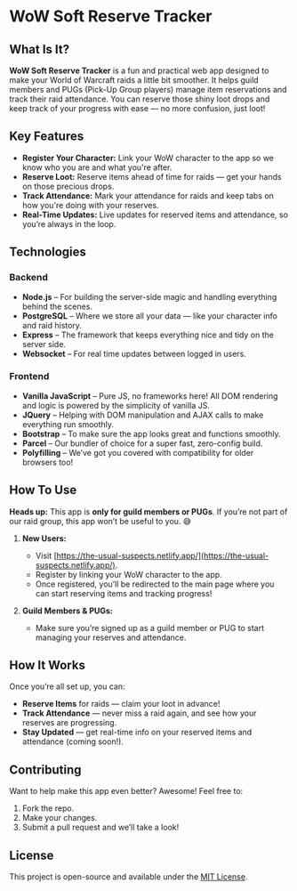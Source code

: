# WoW Soft Reserve Tracker

## What Is It?

**WoW Soft Reserve Tracker** is a fun and practical web app designed to make your World of Warcraft raids a little bit smoother. It helps guild members and PUGs (Pick-Up Group players) manage item reservations and track their raid attendance. You can reserve those shiny loot drops and keep track of your progress with ease — no more confusion, just loot!

## Key Features

- **Register Your Character:** Link your WoW character to the app so we know who you are and what you're after.
- **Reserve Loot:** Reserve items ahead of time for raids — get your hands on those precious drops.
- **Track Attendance:** Mark your attendance for raids and keep tabs on how you're doing with your reserves.
- **Real-Time Updates:** Live updates for reserved items and attendance, so you’re always in the loop.

## Technologies

### Backend

- **Node.js** – For building the server-side magic and handling everything behind the scenes.
- **PostgreSQL** – Where we store all your data — like your character info and raid history.
- **Express** – The framework that keeps everything nice and tidy on the server side.
- **Websocket** – For real time updates between logged in users.

### Frontend

- **Vanilla JavaScript** – Pure JS, no frameworks here! All DOM rendering and logic is powered by the simplicity of vanilla JS.
- **JQuery** – Helping with DOM manipulation and AJAX calls to make everything run smoothly.
- **Bootstrap** – To make sure the app looks great and functions smoothly.
- **Parcel** – Our bundler of choice for a super fast, zero-config build.
- **Polyfilling** – We’ve got you covered with compatibility for older browsers too!

## How To Use

**Heads up:** This app is **only for guild members or PUGs**. If you’re not part of our raid group, this app won’t be useful to you. 😅

1. **New Users:**

   - Visit [https://the-usual-suspects.netlify.app/](https://the-usual-suspects.netlify.app/).
   - Register by linking your WoW character to the app.
   - Once registered, you’ll be redirected to the main page where you can start reserving items and tracking progress!

2. **Guild Members & PUGs:**
   - Make sure you’re signed up as a guild member or PUG to start managing your reserves and attendance.

## How It Works

Once you’re all set up, you can:

- **Reserve Items** for raids — claim your loot in advance!
- **Track Attendance** — never miss a raid again, and see how your reserves are progressing.
- **Stay Updated** — get real-time info on your reserved items and attendance (coming soon!).

## Contributing

Want to help make this app even better? Awesome! Feel free to:

1. Fork the repo.
2. Make your changes.
3. Submit a pull request and we’ll take a look!

## License

This project is open-source and available under the [MIT License](LICENSE).

